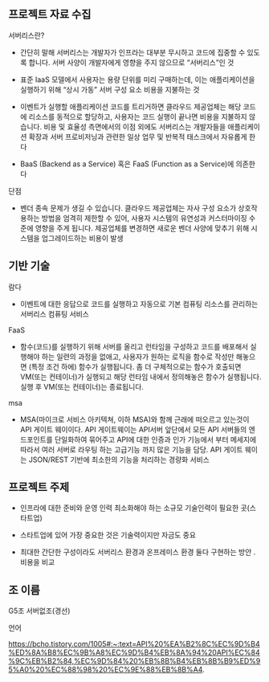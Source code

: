 ## 프로젝트 자료 수집

서버리스란?
- 간단히 말해 서버리스는 개발자가 인프라는 대부분 무시하고 코드에 집중할 수 있도록 합니다. 서버 사양이 개발자에게 영향을 주지 않으므로 “서버리스”인 것
- 표준 IaaS 모델에서 사용자는 용량 단위를 미리 구매하는데, 이는 애플리케이션을 실행하기 위해 “상시 가동” 서버 구성 요소 비용을 지불하는 것
- 이벤트가 실행할 애플리케이션 코드를 트리거하면 클라우드 제공업체는 해당 코드에 리소스를 동적으로 할당하고, 사용자는 코드 실행이 끝나면 비용을 지불하지 않습니다. 비용 및 효율성 측면에서의 이점 외에도 서버리스는 개발자들을 애플리케이션 확장과 서버 프로비저닝과 관련한 일상 업무 및 반복적 태스크에서 자유롭게 한다

- BaaS (Backend as a Service) 혹은 FaaS (Function as a Service)에 의존한다 


단점
- 벤더 종속 문제가 생길 수 있습니다. 클라우드 제공업체는 자사 구성 요소가 상호작용하는 방법을 엄격히 제한할 수 있어, 사용자 시스템의 유연성과 커스터마이징 수준에 영향을 주게 됩니다. 제공업체를 변경하면 새로운 벤더 사양에 맞추기 위해 시스템을 업그레이드하는 비용이 발생

## 기반 기술

람다
- 이벤트에 대한 응답으로 코드를 실행하고 자동으로 기본 컴퓨팅 리소스를 관리하는 서버리스 컴퓨팅 서비스


FaaS
- 함수(코드)를 실행하기 위해 서버를 올리고 런타임을 구성하고 코드를 배포해서 실행해야 하는 일련의 과정을 없애고, 사용자가 원하는 로직을 함수로 작성만 해놓으면 (특정 조건 하에) 함수가 실행됩니다. 좀 더 구체적으로는 함수가 호출되면 VM(또는 컨테이너)가 실행되고 해당 런타임 내에서 정의해놓은 함수가 실행됩니다. 실행 후 VM(또는 컨테이너)는 종료됩니다.

msa
- MSA(마이크로 서비스 아키텍쳐, 이하 MSA)와 함께 근래에 떠오르고 있는것이 API 게이트 웨이이다. API 게이트웨이는 API서버 앞단에서 모든 API 서버들의 엔드포인트를 단일화하여 묶어주고 API에 대한 인증과 인가 기능에서 부터 메세지에 따라서 여러 서버로 라우팅 하는 고급기능 까지 많은 기능을 담당. API 게이트 웨이는 JSON/REST 기반에 최소한의 기능을 처리하는 경량화 서비스



## 프로젝트 주제
- 인프라에 대한 준비와 운영 인력 최소화해야 하는 소규모 기술인력이 필요한 곳(스타트업)
- 스타트업에 있어 가장 중요한 것은 기술력이지만 자금도 중요

- 최대한 간단한 구성이라도 서버리스 환경과 온프레미스 환경 둘다 구현하는 방안
 . 비용을 비교






## 조 이름
G5조
서버없조(경선)








언어

https://bcho.tistory.com/1005#:~:text=API%20%EA%B2%8C%EC%9D%B4%ED%8A%B8%EC%9B%A8%EC%9D%B4%EB%8A%94%20API%EC%84%9C%EB%B2%84,%EC%9D%84%20%EB%8B%B4%EB%8B%B9%ED%95%A0%20%EC%88%98%20%EC%9E%88%EB%8B%A4.








